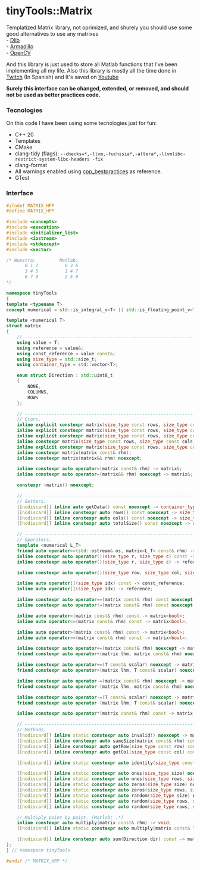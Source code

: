 # tinyTools::Matrix

Templatized Matrix library, not oprimized, and shurely you should use some good alternatives to use any matrixes\
    - [Dlib](http://dlib.net/linear_algebra.html#matrix)\
    - [Armadillo](https://arma.sourceforge.net/docs.html#Mat)\
    - [OpenCV](https://docs.opencv.org/4.x/d3/d63/classcv_1_1Mat.html)

And this library is just used to store all Matlab functions that I've been implementing all my life.
Also this library is mostly all the time done in [Twitch](www.twitch.tv/theApoCa) (In Spanish) and It's saved on [Youtube](https://www.youtube.com/watch?v=AVj6UfDKZpQ&list=PLBEviA0cKSihSTGFBgbKN1vLvSBUpp7qQ)

**Surely this interface can be changed, extended, or removed, and should not be used as better practices code.**

### Tecnologies

On this code I have been using some tecnologies just for fun:
- C++ 20
- Templates
- CMake
- clang-tidy (flags): `--checks=*,-llvm,-fuchisia*,-altera*,-llvmlibc-restrict-system-libc-headers -fix`
- clang-format
- All warnings enabled using [cpp_bestpractices](https://github.com/cpp-best-practices/cppbestpractices/blob/master/02-Use_the_Tools_Available.md) as reference.
- GTest

### Interface

``` cpp
#ifndef MATRIX_HPP
#define MATRIX_HPP

#include <concepts>
#include <execution>
#include <initializer_list>
#include <iostream>
#include <stdexcept>
#include <vector>

/* Nuestra:         Matlab:
       0 1 2          0 3 6
       3 4 5          1 4 7
       6 7 8          2 5 8
*/

namespace tinyTools
{
template <typename T>
concept numerical = std::is_integral_v<T> || std::is_floating_point_v<T>;

template <numerical T>
struct matrix
{
    // -----------------------------------------------------------------------------------------------------------------------------------------------------
    using value = T;
    using reference = value&;
    using const_reference = value const&;
    using size_type = std::size_t;
    using container_type = std::vector<T>;

    enum struct Direction : std::uint8_t
    {
        NONE,
        COLUMNS,
        ROWS
    };

    // -----------------------------------------------------------------------------------------------------------------------------------------------------
    // Ctors.
    inline explicit constexpr matrix(size_type const rows, size_type const cols);
    inline explicit constexpr matrix(size_type const rows, size_type const cols, T const& initialValue);
    inline explicit constexpr matrix(size_type const rows, size_type const cols, container_type const& data);
    inline constexpr matrix(size_type const rows, size_type const cols, std::initializer_list<value>&& data);
    inline explicit constexpr matrix(size_type const rows, size_type const cols, container_type&& data);
    inline constexpr matrix(matrix const& rhm);
    inline constexpr matrix(matrix&& rhm) noexcept;

    inline constexpr auto operator=(matrix const& rhm) -> matrix&;
    inline constexpr auto operator=(matrix&& rhm) noexcept -> matrix&;

    constexpr ~matrix() noexcept;

    // -----------------------------------------------------------------------------------------------------------------------------------------------------
    // Getters.
    [[nodiscard]] inline auto getData() const noexcept -> container_type;
    [[nodiscard]] inline constexpr auto rows() const noexcept -> size_type;
    [[nodiscard]] inline constexpr auto cols() const noexcept -> size_type;
    [[nodiscard]] inline constexpr auto totalSize() const noexcept -> size_type;

    // -----------------------------------------------------------------------------------------------------------------------------------------------------
    // Operators.
    template <numerical L_T>
    friend auto operator<<(std::ostream& os, matrix<L_T> const& rhm) -> std::ostream&;
    inline constexpr auto operator()(size_type r, size_type c) const -> const_reference;
    inline constexpr auto operator()(size_type r, size_type c) -> reference;

    inline constexpr auto operator()(size_type row, size_type col, size_type height, size_type width) const -> matrix;

    inline auto operator[](size_type idx) const -> const_reference;
    inline auto operator[](size_type idx) -> reference;

    inline constexpr auto operator==(matrix const& rhm) const noexcept -> bool;
    inline constexpr auto operator!=(matrix const& rhm) const noexcept -> bool;

    inline auto operator<(matrix const& rhm) const -> matrix<bool>;
    inline auto operator<=(matrix const& rhm) const -> matrix<bool>;

    inline auto operator>(matrix const& rhm) const -> matrix<bool>;
    inline auto operator>=(matrix const& rhm) const -> matrix<bool>;

    inline constexpr auto operator+=(matrix const& rhm) noexcept -> matrix&;
    friend constexpr auto operator+(matrix lhm, matrix const& rhm) noexcept -> matrix;

    inline constexpr auto operator+=(T const& scalar) noexcept -> matrix&;
    friend constexpr auto operator+(matrix lhm, T const& scalar) noexcept -> matrix;

    inline constexpr auto operator-=(matrix const& rhm) noexcept -> matrix&;
    friend constexpr auto operator-(matrix lhm, matrix const& rhm) noexcept -> matrix;

    inline constexpr auto operator-=(T const& scalar) noexcept -> matrix&;
    friend constexpr auto operator-(matrix lhm, T const& scalar) noexcept -> matrix;

    inline constexpr auto operator*(matrix const& rhm) const -> matrix;

    // -----------------------------------------------------------------------------------------------------------------------------------------------------
    // Methods.
    [[nodiscard]] inline static constexpr auto invalid() noexcept -> matrix;
    [[nodiscard]] inline constexpr auto sameSize(matrix const& rhm) const noexcept -> bool;
    [[nodiscard]] inline constexpr auto getRow(size_type const row) const -> matrix;
    [[nodiscard]] inline constexpr auto getCol(size_type const col) const -> matrix;

    [[nodiscard]] inline static constexpr auto identity(size_type const size) noexcept;

    [[nodiscard]] inline static constexpr auto ones(size_type size) noexcept -> matrix;
    [[nodiscard]] inline static constexpr auto ones(size_type rows, size_type cols) noexcept -> matrix;
    [[nodiscard]] inline static constexpr auto zeros(size_type size) noexcept -> matrix;
    [[nodiscard]] inline static constexpr auto zeros(size_type rows, size_type cols) noexcept -> matrix;
    [[nodiscard]] inline static constexpr auto random(size_type size) noexcept -> matrix;
    [[nodiscard]] inline static constexpr auto random(size_type rows, size_type cols) noexcept -> matrix;
    [[nodiscard]] inline static constexpr auto random(size_type rows, size_type cols, T max) noexcept -> matrix;

    // Multiply point by point. (Matlab: .*)
    inline constexpr auto multiply(matrix const& rhm) -> void;
    [[nodiscard]] inline static constexpr auto multiply(matrix const& lhm, matrix const& rhm) -> matrix;

    [[nodiscard]] inline constexpr auto sum(Direction dir) const -> matrix;
};
} // namespace tinyTools

#endif /* MATRIX_HPP */
```